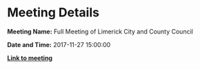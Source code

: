 # Meeting Details

**Meeting Name:** Full Meeting of Limerick City and County Council

**Date and Time:** 2017-11-27 15:00:00

**<a href="https://www.limerick.ie/council/whats-on/full-meeting-limerick-city-and-county-council-2" target="_blank">Link to meeting</a>**
